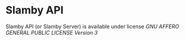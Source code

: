 # Slamby API

Slamby API (or Slamby Server) is available under license *GNU AFFERO GENERAL PUBLIC LICENSE Version 3*
